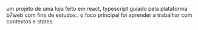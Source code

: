 um projeto de uma loja feito em react, typescript guiado pela plataforma b7web com fins de estudos..
o foco principal foi aprender a trabalhar com contextos e states.